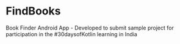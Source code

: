 # FindBooks
Book Finder Android App - Developed to submit sample project for participation in the #30daysofKotlin learning in India
